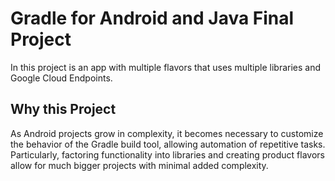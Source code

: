 # Gradle for Android and Java Final Project

In this project is an app with multiple flavors that uses
multiple libraries and Google Cloud Endpoints. 

## Why this Project

As Android projects grow in complexity, it becomes necessary to customize the
behavior of the Gradle build tool, allowing automation of repetitive tasks.
Particularly, factoring functionality into libraries and creating product
flavors allow for much bigger projects with minimal added complexity.

